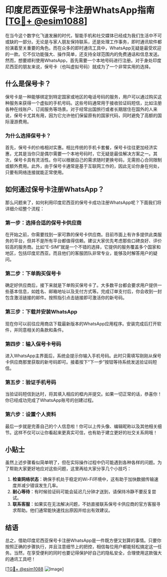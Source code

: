 # 印度尼西亚保号卡注册WhatsApp指南[[TG💪+ @esim1088](https://t.me/s/esim1088)]

在当今这个数字化飞速发展的时代，智能手机和社交媒体已经成为我们生活中不可或缺的一部分。无论是与家人朋友保持联系，还是处理工作事务，即时通讯软件都扮演着至关重要的角色。而在众多的即时通讯工具中，WhatsApp无疑是最受欢迎的一款。它不仅功能强大、操作简单，还支持全球范围内的免费通话和信息发送。然而，想要顺利使用WhatsApp，首先需要一个本地号码进行注册。对于身处印度尼西亚的朋友来说，保号卡（也叫虚拟号码）就成为了一个非常实用的选择。

## 什么是保号卡？

保号卡是一种能够绑定到特定国家或地区的电话号码的服务，用户可以通过购买这种服务来获得一个虚拟的手机号码。这些号码通常用于接收验证码短信，比如注册各种在线账户、订阅服务等场景。对于经常出国旅行或者长期居住在国外的人来说，保号卡尤其有用，因为它允许他们保留原有的国家代码，同时避免了高额的国际漫游费用。

### 为什么选择保号卡？

首先，保号卡的价格相对实惠。相比传统的手机卡套餐，保号卡往往更加经济实惠，尤其是当你只是偶尔需要一个本地号码时，它无疑是最佳解决方案之一。其次，保号卡具有灵活性。你可以根据自己的需求随时更换号码，无需担心合同限制或额外费用。此外，由于保号卡通常是基于互联网工作的，因此无论你身在何处，只要有网络连接就能正常使用。

## 如何通过保号卡注册WhatsApp？

那么问题来了，如何利用印度尼西亚的保号卡成功注册WhatsApp呢？下面我们将详细介绍整个流程：

### 第一步：选择合适的保号卡供应商

在开始之前，你需要找到一家可靠的保号卡供应商。目前市面上有许多提供此类服务的平台，但并不是所有平台都值得信赖。建议大家优先考虑那些口碑良好、评价较高的服务商。比如“E-SIM”就是一个不错的选择，它提供的服务覆盖多个国家和地区，包括印度尼西亚。而且他们的客服团队非常专业，能够及时解答用户的疑问。

### 第二步：下单购买保号卡

确定好供应商后，接下来就是下单购买保号卡了。大多数平台都会要求用户提供一些基本信息，如姓名、邮箱地址以及支付方式等。完成订单支付后，你会收到一封包含激活链接的邮件。按照指引点击链接即可激活你的新号码。

### 第三步：下载并安装WhatsApp

现在你可以前往应用商店下载最新版本的WhatsApp应用程序。安装完成后打开软件，并同意相关的条款和条件。

### 第四步：输入保号卡号码

进入WhatsApp主界面后，系统会提示你输入手机号码。此时只需填写刚刚从保号卡供应商那里获取的新号码即可。接着按下“下一步”按钮等待系统发送验证码短信。

### 第五步：验证手机号码

当验证码短信到达时，将其填入相应的框内并提交。如果一切正常的话，恭喜你！你已经成功完成了WhatsApp账号的创建过程。

### 第六步：设置个人资料

最后一步就是完善自己的个人信息啦！你可以上传头像、编辑昵称以及其他相关细节。这样不仅可以让你看起来更真实可信，也有助于建立更好的社交关系网哦！

## 小贴士

虽然上述步骤看似简单明了，但在实际操作过程中仍可能遇到各种各样的问题。为了帮助大家更好地应对这些问题，这里再给大家分享几个小技巧：

1. **检查网络状态**：确保手机处于稳定的Wi-Fi环境中，这有助于加快数据传输速度并减少错误发生几率。
2. **耐心等待**：有时候验证码可能会延迟几分钟才送到，请保持冷静不要反复尝试。
3. **联系客服**：如果实在无法解决问题，不妨直接联系保号卡供应商的官方客服寻求帮助。他们通常能快速找出原因并给出有效建议。

## 结语

总之，借助印度尼西亚保号卡注册WhatsApp是一件既方便又划算的事情。只要你按照正确的步骤执行，并且注意细节上的把控，相信每位用户都能轻松搞定这一任务。当然，在享受便利的同时也要记得保护好自己的隐私安全，合理使用这款强大的通讯工具吧！

[[TG💪+ @esim1088](https://t.me/s/esim1088) ![Image](https://i.postimg.cc/4NQfJmqS/Snipaste-2025-05-13-00-14-12.png)]
